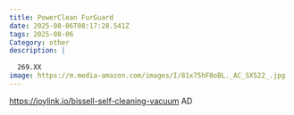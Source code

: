 ```yaml
---
title: PowerClean FurGuard
date: 2025-08-06T08:17:28.541Z
tags: 2025-08-06
Category: other
description: |
  
  269.XX
image: https://m.media-amazon.com/images/I/81x75hF0oBL._AC_SX522_.jpg
---
```

https://joylink.io/bissell-self-cleaning-vacuum
AD